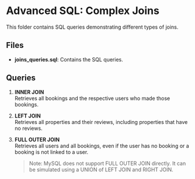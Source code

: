 # Advanced SQL: Complex Joins

This folder contains SQL queries demonstrating different types of joins.

## Files
- **joins_queries.sql**: Contains the SQL queries.

## Queries
1. **INNER JOIN**  
   Retrieves all bookings and the respective users who made those bookings.

2. **LEFT JOIN**  
   Retrieves all properties and their reviews, including properties that have no reviews.

3. **FULL OUTER JOIN**  
   Retrieves all users and all bookings, even if the user has no booking or a booking is not linked to a user.
   > Note: MySQL does not support FULL OUTER JOIN directly. It can be simulated using a UNION of LEFT JOIN and RIGHT JOIN.
 
